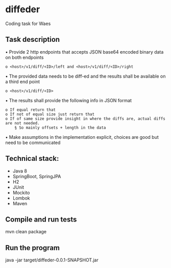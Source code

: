 # diffeder
Coding task for Waes

## Task description

• Provide 2 http endpoints that accepts JSON base64 encoded binary data on both endpoints

	o <host>/v1/diff/<ID>/left and <host>/v1/diff/<ID>/right
• The provided data needs to be diff-ed and the results shall be available on a third end point

	o <host>/v1/diff/<ID>
• The results shall provide the following info in JSON format

	o If equal return that
	o If not of equal size just return that
	o If of same size provide insight in where the diffs are, actual diffs are not needed.
		§ So mainly offsets + length in the data
• Make assumptions in the implementation explicit, choices are good but need to be communicated

## Technical stack:
- Java 8
- SpringBoot, SpringJPA
- H2
- JUnit
- Mockito
- Lombok
- Maven

## Compile and run tests
mvn clean package

## Run the program
java -jar target/diffeder-0.0.1-SNAPSHOT.jar 
